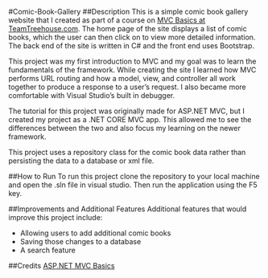 #Comic-Book-Gallery
##Description
This is a simple comic book gallery website that I created as part of a course on [MVC Basics at TeamTreehouse.com](https://teamtreehouse.com/library/aspnet-mvc-basics). The home page of the site displays a list of comic books, which the user can then click on to view more detailed information. The back end of the site is written in C# and the front end uses Bootstrap.

This project was my first introduction to MVC and my goal was to learn the fundamentals of the framework. While creating the site I learned how MVC performs URL routing and how a model, view, and controller all work together to produce a response to a user’s request. I also became more comfortable with Visual Studio’s built in debugger.

The tutorial for this project was originally made for ASP.NET MVC, but I created my project as a .NET CORE MVC app. This allowed me to see the differences between the two and also focus my learning on the newer framework.

This project uses a repository class for the comic book data rather than persisting the data to a database or xml file.

##How to Run
To run this project clone the repository to your local machine and open the .sln file in visual studio. Then run the application using the F5 key.

##Improvements and Additional Features
Additional features that would improve this project include:
- Allowing users to add additional comic books
- Saving those changes to a database
- A search feature

##Credits
[ASP.NET MVC Basics](https://teamtreehouse.com/library/aspnet-mvc-basics)